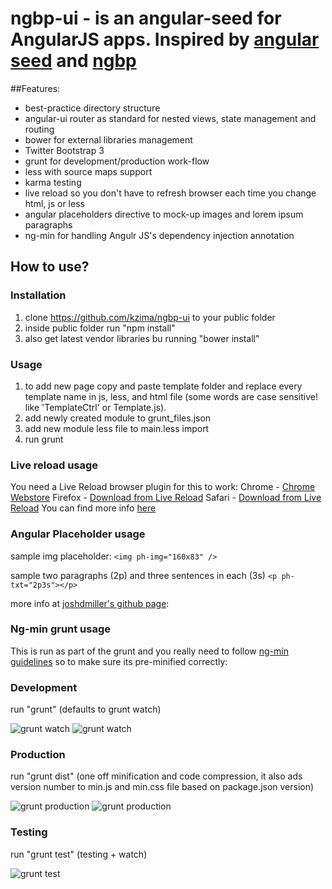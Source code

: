 # ngbp-ui - is an angular-seed for AngularJS apps. Inspired by [angular seed](https://github.com/angular/angular-seed) and [ngbp](https://github.com/ngbp/ngbp)

##Features:
* best-practice directory structure
* angular-ui router as standard for nested views, state management and routing
* bower for external libraries management
* Twitter Bootstrap 3
* grunt for development/production work-flow
* less with source maps support
* karma testing
* live reload so you don't have to refresh browser each time you change html, js or less
* angular placeholders directive to mock-up images and lorem ipsum paragraphs
* ng-min for handling Angulr JS's dependency injection annotation

## How to use?
### Installation
1. clone https://github.com/kzima/ngbp-ui to your public folder
2. inside public folder run "npm install"
3. also get latest vendor libraries bu running "bower install" 

### Usage
1. to add new page copy and paste template folder and replace every template name in js, less, and html file (some words are case sensitive! like 'TemplateCtrl' or Template.js).
2. add newly created module to grunt_files.json 
3. add new module less file to main.less import
4. run grunt 

### Live reload usage
You need a Live Reload browser plugin for this to work:
Chrome - [Chrome Webstore](https://chrome.google.com/webstore/detail/livereload/jnihajbhpnppcggbcgedagnkighmdlei)
Firefox - [Download from Live Reload](http://download.livereload.com/2.0.8/LiveReload-2.0.8.xpi)
Safari - [Download from Live Reload](http://download.livereload.com/2.0.9/LiveReload-2.0.9.safariextz)
You can find more info [here](http://livereload.com/)

### Angular Placeholder usage

sample img placeholder:
`<img ph-img="160x83" />`

sample two paragraphs (2p) and three sentences in each (3s)
`<p ph-txt="2p3s"></p>`

more info at [joshdmiller's github page](http://joshdmiller.github.io/angular-placeholders/):

### Ng-min grunt usage
This is run as part of the grunt and you really need to follow [ng-min guidelines](https://github.com/btford/ngmin) so to make sure its pre-minified correctly:

### Development
run 
"grunt" (defaults to grunt watch)

![grunt watch](https://raw.github.com/kzima/ngbp-ui/master/img/grunt_watch_cmd.jpg "Grunt watch cmd")
![grunt watch](https://raw.github.com/kzima/ngbp-ui/master/img/grunt_watch_src.jpg "Grunt watch source")

### Production
run 
"grunt dist" (one off minification and code compression, it also ads version number to min.js and min.css file based on package.json version)

![grunt production](https://raw.github.com/kzima/ngbp-ui/master/img/grunt_production_cmd.jpg "Grunt production cmd")
![grunt production](https://raw.github.com/kzima/ngbp-ui/master/img/grunt_production_src.jpg "Grunt production source")

### Testing
run 
"grunt test" (testing + watch)

![grunt test](https://raw.github.com/kzima/ngbp-ui/master/img/grunt_test_cmd.jpg "Grunt test cmd")
